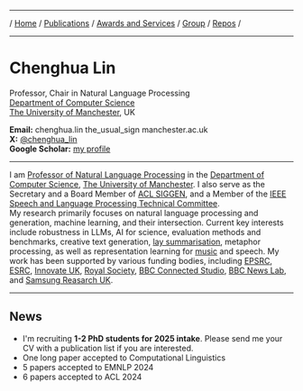***

/ [Home](./index.md) / [Publications](./publication.md) /  [Awards and Services](./award-service.md) / [Group](./group.md) / [Repos](./repo.md) / 

***

# Chenghua Lin

Professor, Chair in Natural Language Processing \
[Department of Computer Science](https://www.cs.manchester.ac.uk/) \
[The University of Manchester](https://www.manchester.ac.uk/about/rankings/), UK
  
<b>Email:</b> chenghua.lin the_usual_sign manchester.ac.uk  
<b>X:</b> [@chenghua_lin](https://x.com/chenghua_lin)  
<b>Google Scholar:</b> [my profile](https://scholar.google.co.uk/citations?user=Tp1RdIQAAAAJ&hl=en)

***

I am [Professor of Natural Language Processing](https://research.manchester.ac.uk/en/persons/chenghua-lin) in the [Department of Computer Science](https://www.cs.manchester.ac.uk/), [The University of Manchester](https://www.manchester.ac.uk/). I also serve as the Secretary and a Board Member of [ACL SIGGEN](https://aclweb.org/aclwiki/SIGGEN), and a Member of the [IEEE Speech and Language Processing Technical Committee](https://signalprocessingsociety.org/community-involvement/speech-and-language-processing).   
My research primarily focuses on natural language processing and generation, machine learning, and their intersection. Current key interests include robustness in LLMs, AI for science, evaluation methods and benchmarks, creative text generation, [lay summarisation](https://biolaysumm.org/), metaphor processing, as well as representation learning for [music](https://huggingface.co/m-a-p/MERT-v1-330M) and speech.
My work has been supported by various funding bodies, including [EPSRC](https://www.ukri.org/councils/epsrc/), [ESRC](https://www.ukri.org/councils/esrc/), [Innovate UK](https://www.ukri.org/councils/innovate-uk/), [Royal Society](https://royalsociety.org/), [BBC Connected Studio](https://www.bbc.co.uk/rd/projects/connected-studio/), [BBC News Lab](https://www.bbc.co.uk/rdnewslabs/), and [Samsung Reasarch UK](https://research.samsung.com/sruk). 

<!-- For more info, please visit my [group page](https://lincedo-lab.github.io/).-->  

***


## News
* I'm recruiting **1-2 PhD students for 2025 intake**. Please send me your CV with a publication list if you are interested. 
* One long paper accepted to Computational Linguistics  
* 5 papers accepted to EMNLP 2024   
* 6 papers accepted to ACL 2024 

<!-- ***

## Personal  

I am a die-hard fan of the [90s Chicago Bulls](https://en.wikipedia.org/wiki/Chicago_Bulls). I used to play basketball a lot and was part of the starting lineup for my school's basketball team at my university in Beijing. Our team won two championships in the college league, which I am quite proud of, even though the matches were amateur. I stopped playing intensively after completely rupturing one of my [Achilles tendons](https://en.wikipedia.org/wiki/Achilles_tendon_rupture) during a match. Nevertheless, I still play for fun and occasionally, join the practice games of a team from the [Sheffield basketball league](https://www.sheffieldbasketball.co.uk/). -->